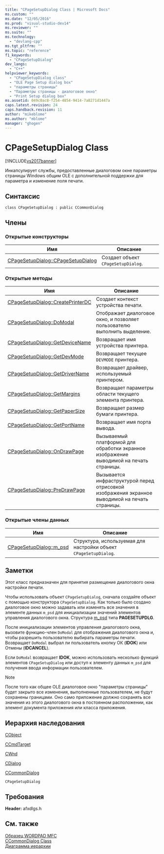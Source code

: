 ```yaml
---
title: "CPageSetupDialog Class | Microsoft Docs"
ms.custom: ""
ms.date: "12/05/2016"
ms.prod: "visual-studio-dev14"
ms.reviewer: ""
ms.suite: ""
ms.technology: 
  - "devlang-cpp"
ms.tgt_pltfrm: ""
ms.topic: "reference"
f1_keywords: 
  - "CPageSetupDialog"
dev_langs: 
  - "C++"
helpviewer_keywords: 
  - "CPageSetupDialog class"
  - "OLE Page Setup dialog box"
  - "параметры страницы"
  - "Параметры страницы - диалоговое окно"
  - "Print Setup dialog box"
ms.assetid: 049c0ac8-f254-4854-9414-7a8271d1447a
caps.latest.revision: 24
caps.handback.revision: 11
author: "mikeblome"
ms.author: "mblome"
manager: "ghogen"
---
```

# CPageSetupDialog Class
[!INCLUDE[vs2017banner](../../assembler/inline/includes/vs2017banner.md)]

Инкапсулирует службы, предоставленные диалоговом окне параметры страницы Windows общим OLE с дополнительной поддержки для параметра и изменение поля печати.  
  
## Синтаксис  
  
```  
class CPageSetupDialog : public CCommonDialog  
```  
  
## Члены  
  
### Открытые конструкторы  
  
|Имя|Описание|  
|---------|--------------|  
|[CPageSetupDialog::CPageSetupDialog](../Topic/CPageSetupDialog::CPageSetupDialog.md)|Создает объект `CPageSetupDialog`.|  
  
### Открытые методы  
  
|Имя|Описание|  
|---------|--------------|  
|[CPageSetupDialog::CreatePrinterDC](../Topic/CPageSetupDialog::CreatePrinterDC.md)|Создает контекст устройства печати.|  
|[CPageSetupDialog::DoModal](../Topic/CPageSetupDialog::DoModal.md)|Отображает диалоговое окно, и позволяет пользователю выполнить выделение.|  
|[CPageSetupDialog::GetDeviceName](../Topic/CPageSetupDialog::GetDeviceName.md)|Возвращает имя устройства принтера.|  
|[CPageSetupDialog::GetDevMode](../Topic/CPageSetupDialog::GetDevMode.md)|Возвращает текущее `DEVMODE` принтера.|  
|[CPageSetupDialog::GetDriverName](../Topic/CPageSetupDialog::GetDriverName.md)|Возвращает драйвер, используемый принтером.|  
|[CPageSetupDialog::GetMargins](../Topic/CPageSetupDialog::GetMargins.md)|Возвращает параметры области текущего элемента принтера.|  
|[CPageSetupDialog::GetPaperSize](../Topic/CPageSetupDialog::GetPaperSize.md)|Возвращает размер бумаги принтера.|  
|[CPageSetupDialog::GetPortName](../Topic/CPageSetupDialog::GetPortName.md)|Возвращает имя порта вывода.|  
|[CPageSetupDialog::OnDrawPage](../Topic/CPageSetupDialog::OnDrawPage.md)|Вызываемый платформой для обработки экранное изображение выводимой на печать страницы.|  
|[CPageSetupDialog::PreDrawPage](../Topic/CPageSetupDialog::PreDrawPage.md)|Вызывается инфраструктурой перед отрисовкой изображения экранное выводимой на печать страницы.|  
  
### Открытые члены данных  
  
|Имя|Описание|  
|---------|--------------|  
|[CPageSetupDialog::m\_psd](../Topic/CPageSetupDialog::m_psd.md)|Структура, используемая для настройки объект `CPageSetupDialog`.|  
  
## Заметки  
 Этот класс предназначен для принятия размещение диалогового окна настройки печати.  
  
 Чтобы использовать объект `CPageSetupDialog`, сначала создайте объект с помощью конструктора `CPageSetupDialog`.  Как только было создано диалоговое окно можно задавать или изменять все значения в элементе данных `m_psd` для инициализации значений элементов управления диалогового окна.  Структура [m\_psd](../Topic/CPageSetupDialog::m_psd.md) типа **PAGESETUPDLG**.  
  
 После инициализации элементов управления диалогового окна, вызовите функцию\-член `DoModal` для отображения диалогового окна и, чтобы разрешить пользователю выбирать параметры печати.  Возвращает `DoModal` выбрал ли пользователь кнопку ОК \(**IDOK**\) или Отмены \(**IDCANCEL**\).  
  
 Если `DoModal` возвращает **IDOK**, можно использовать несколько функций элементов `CPageSetupDialog` или доступ к элементу данных `m_psd` для получения ввода информации пользователем.  
  
> [!NOTE]
>  После того как общее OLE диалоговое окно "параметры страницы" будет закрыто все изменения, выполненные пользователем, не будут сохранены границами.  Оно само приложение должно сохранять все значения из этого диалогового окна в постоянном расположении, как элемент документа приложения или класса приложения.  
  
## Иерархия наследования  
 [CObject](../Topic/CObject%20Class.md)  
  
 [CCmdTarget](../Topic/CCmdTarget%20Class.md)  
  
 [CWnd](../Topic/CWnd%20Class.md)  
  
 [CDialog](../../mfc/reference/cdialog-class.md)  
  
 [CCommonDialog](../Topic/CCommonDialog%20Class.md)  
  
 `CPageSetupDialog`  
  
## Требования  
 **Header:**  afxdlgs.h  
  
## См. также  
 [Образец WORDPAD MFC](../../top/visual-cpp-samples.md)   
 [CCommonDialog Class](../Topic/CCommonDialog%20Class.md)   
 [Диаграмма иерархии](../../mfc/hierarchy-chart.md)